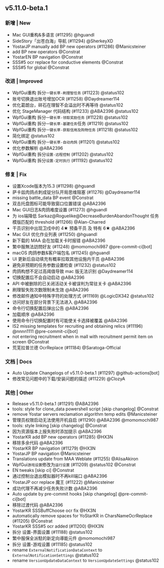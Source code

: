 ## v5.11.0-beta.1

### 新增 | New

* Mac GUI重构&多语言 (#11295) @hguandl
* SideStory「出苍白海」导航 (#11294) @SherkeyXD
* YostarJP manually add BP new operators (#11286) @Manicsteiner
* add BP new operators @Constrat
* YostarEN BP navigation @Constrat
* SSS#5 ocr replace for conductive elements @Constrat
* SSS#5 for global @Constrat

### 改进 | Improved

* WpfGui重构 拆分`一键长草-刷理智任务` (#11223) @status102
* 账号切换退出账号增加OCR (#11258) @Daydreamer114
* 优化葛朗台，碎石在理智不会溢出时不再等待 @status102
* 优化 StageManager 代码结构 (#11233) @ABA2396 @status102
* WpfGui重构 拆分`一键长草-领取奖励任务` (#11228) @status102
* WpfGui重构 拆分`一键长草-基建任务`任务 (#11219) @status102
* WpfGui重构 拆分`一键长草-获取信用及购物任务` (#11218) @status102
* 简化绑定 @status102
* WpfGui重构 拆分`一键长草-自动肉鸽` (#11201) @status102
* 优化参数解析 @ABA2396
* WpfGui重构 拆分`设置-远程控制` (#11202) @status102
* WpfGui重构 拆分`设置-定时执行` (#11192) @status102

### 修复 | Fix

* 设置Xcode版本为15.3 (#11298) @hguandl
* 萨卡兹肉鸽点刺成锭分队开局思维阻塞 (#11276) @Daydreamer114
* missing battle_data BP event @Constrat
* 双击托盘图标可能导致窗口位置错误 @ABA2396
* Mac GUI日志&肉鸽难度设置 (#11273) @hguandl
* 为 ios端降低 Sarkaz@Roguelike@DecreaseBurdenAbandonThought 任务模版匹配的 threshold (#11266) @Alan-Charred
* 干员识别中出现卫戍中的 4★ 预备干员 及 特有 6★ @ABA2396
* Mac GUI 优化作业列表 (#11250) @hguandl
* 新下载的 MAA 会在加载关卡时报错 @ABA2396
* 繁中服無法訪問好友 (#11248) @momomochi987 @pre-commit-ci[bot]
* macOS 肉鸽参数&客户端包名 (#11245) @hguandl
* UI 更新后自动填充有概率拉取其他设施内干员 @ABA2396
* 避免非预期的任务参数设置检查 (#11232) @status102
* 肉鸽构想不足过高阈值导致 mac 版无法识别 @Daydreamer114
* 切换配置后不会自动启动 @ABA2396
* API 中被删除的已关闭活动关卡被误判为常驻关卡 @ABA2396
* 刷理智失败次数限制未生效 @ABA2396
* 修改邮件通知中特殊字符的处理方式 (#11169) @LogicDX342 @status102
* 访问好友在部分背景下无法进入 @ABA2396
* 命令行切换配置后弹出公告 @ABA2396
* 加载顺序 @ABA2396
* 使用命令行切换配置时有可能使关卡选择被覆盖 @ABA2396
* IS2 missing templates for recruiting and obtaining relics (#11196) @nnnn1111 @pre-commit-ci[bot]
* not entering recruitment when in mall with recruitment permit item on screen @Constrat
* 荒芜拉普兰德 OcrReplace (#11184) @Saratoga-Official

### 文档 | Docs

* Auto Update Changelogs of v5.11.0-beta.1 (#11297) @github-actions[bot]
* 修改常见问题中的下载/安装问题的描述 (#11229) @ClozyA

### 其他 | Other

* Release v5.11.0-beta.1 (#11291) @ABA2396
* tools: style for clone_data powershell script [skip changelog] @Constrat
* remove Yostar servers reclamation algorithm temp edits @Manicsteiner
* 管理员权限启动无法使用开机自启 (#11290) @ABA2396 @momomochi987
* tools: style linking [skip changelog] @Constrat
* 因为资源版本上报失败时添加提示 @ABA2396
* YostarKR add BP new operators (#11285) @HX3N
* 移除多余代码 @ABA2396
* YostarKR BP navigation (#11279) @HX3N
* YostarJP BP navigation @Manicsteiner
* Translations update from MAA Weblate (#11255) @AlisaAkiron
* WpfGui`游戏设置`修改为`运行设置` (#11209) @status102 @Constrat
* EN tweaks [skip ci] @Constrat
* 通过控制台退出模拟器时不再kill端口 @ABA2396
* YostarJP ocr replace 魔王 (#11222) @Manicsteiner
* 成功代理不再减少任务失败计数 @ABA2396
* Auto update by pre-commit hooks [skip changelog] @pre-commit-ci[bot]
* 移除过渡代码 @ABA2396
* YostarKR SSSBuffChoose ocr fix @HX3N
* automatically remove spaces for YoStarKR in CharsNameOcrReplace (#11205) @Constrat
* YostarKR SSS#5 ocr added (#11200) @HX3N
* 拆分 设置-界面设置 (#11188) @status102
* 繁中服保全派駐的新定向導能元件 @momomochi987
* 拆分 设置-游戏设置 (#11185) @status102
* rename `ExternalNotificationDataContext` to `ExternalNotificationSettings` @status102
* rename `VersionUpdateDataContext` to `VersionUpdateSettings` @status102
